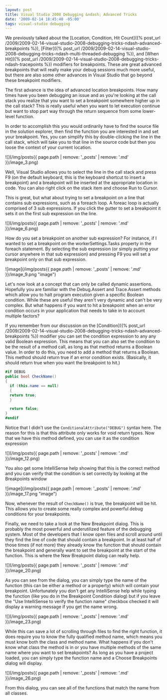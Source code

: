 ```yaml
---
layout: post
title: Visual Studio 2008 Debugging &ndash; Advanced Tricks
date: '2009-02-14 18:45:40 -05:00'
tags: visual-studio debugging
---
```


We previously talked about the [Location, Condition, Hit Count]({% post_url /2009/2009-02-14-visual-studio-2008-debugging-tricks-ndash-advanced-breakpoints %}), [Filter]({% post_url /2009/2009-02-14-visual-studio-2008-debugging-tricks-ndash-multi-threaded-debugging %}), and [When Hit]({% post_url /2009/2009-02-14-visual-studio-2008-debugging-tricks-ndash-tracepoints %}) modifiers for breakpoints. These are great advanced breakpoints that will really make your debug sessions much more useful, but there are also some other advances in Visual Studio that go beyond these breakpoint modifiers.

The first advance is the idea of advanced location breakpoints. How many times have you been debugging an issue and as you're looking at the call stack you realize that you want to set a breakpoint somewhere higher up in the call stack? This is really useful when you want to let execution continue but want to stop part way through the return sequence from some lower-level function.

In order to accomplish this you would ordinarily have to find the source file in the solution explorer, then find the function you are interested in and set your breakpoint. Yes, you can simplify this by double-clicking the line in the call stack, which will take you to that line in the source code but then you loose the context of your current location.

![](/img/posts{{ page.path | remove: '_posts' | remove: '.md' }}/image_3.png) 

Well, Visual Studio allows you to select the line in the call stack and press F9 (on the default keyboard, this is the keyboard shortcut to insert a breakpoint) and a breakpoint will be inserted at the appropriate location in code. You can also right click on the stack item and choose Run to Cursor.

This is great, but what about trying to set a breakpoint on a line that contains sub expressions, such as a foreach loop. A foreac loop is actually comprised of 3 sub expressions. If you click the gutter to set a breakpoint it sets it on the first sub expression on the line. 

![](/img/posts{{ page.path | remove: '_posts' | remove: '.md' }}/image_6.png)

How do you set a breakpoint on another sub expression? For instance, if I wanted to set a breakpoint on the workerSettings.Tasks property in the foreach statement. By selecting the sub expression (or simply putting your cursor anywhere in that sub expression) and pressing F9 you will set a breakpoint only on that sub expression. 

![image](/img/posts{{ page.path | remove: '_posts' | remove: '.md' }}/image_9.png "image") 

Let's now look at a concept that can only be called dynamic assertions. Hopefully you are familiar with the Debug.Assert and Trace.Assert methods which allow you to halt program execution given a specific Boolean condition. While these are useful they aren't very dynamic and can't be very complex. But what happens if you want to hit a breakpoint when an error condition occurs in your application that needs to take in to account multiple factors?

If you remember from our discussion on the [Condition]({% post_url /2009/2009-02-14-visual-studio-2008-debugging-tricks-ndash-advanced-breakpoints %}) modifier you can set the condition expression to any any valid Boolean expression. This means that you can also set the condition to be the result of a method call, as long as that method returns a Boolean value. In order to do this, you need to add a method that returns a Boolean. This method should return true if an error condition exists. (Basically, it should return true when you want the breakpoint to hit.) 

```csharp
#if DEBUG
public bool CheckName()
{
  if (this.name == null)
  {
  return true;
  }

  return false;
}
#endif
```

Notice that I didn't use the `ConditionalAttribute("DEBUG")` syntax here. The reason for this is that this attribute only works for void return types. Now that we have this method defined, you can use it as the condition expression

![](/img/posts{{ page.path | remove: '_posts' | remove: '.md' }}/image_12.png) 

You also get some IntelliSense help showing that this is the correct method and you can verify that the condition is set correctly by looking at the Breakpoints window

![image](/img/posts{{ page.path | remove: '_posts' | remove: '.md' }}/image_17.png "image") 

Now, whenever the result of `CheckName()` is true, the breakpoint will be hit. This allows you to create some really complex and powerful debug conditions for your breakpoints.

Finally, we need to take a look at the New Breakpoint dialog. This is probably the most powerful and underutilized feature of the debugging system. Most of the developers that I know open files and scroll around until they find the line of code that should contain a breakpoint. In at least half of those times (if not more) they already know the function that should contain the breakpoint and generally want to set the breakpoint at the start of the function. This is where the New Breakpoint dialog can really help.

![](/img/posts{{ page.path | remove: '_posts' | remove: '.md' }}/image_20.png) 

As you can see from the dialog, you can simply type the name of the function (this can be either a method or a property) which will contain your breakpoint. Unfortunately you don't get any IntelliSense help while typing the function (like you do in the Breakpoint Condition dialog) but if you leave the "Use IntelliSense to verify the function name" checkbox checked it will display a warning message if you get the name wrong.

![](/img/posts{{ page.path | remove: '_posts' | remove: '.md' }}/image_23.png) 

While this can save a lot of scrolling through files to find the right function, it does require you to know the fully qualified method name, which means you must know both the class and method name. What happens if you don't know what class the method is in or you have multiple methods of the same name where you want to set breakpoints? As long as you have a project loaded, you can simply type the function name and a Choose Breakpoints dialog will display.

![](/img/posts{{ page.path | remove: '_posts' | remove: '.md' }}/image_26.png) 

From this dialog, you can see all of the functions that match the name from all classes.
